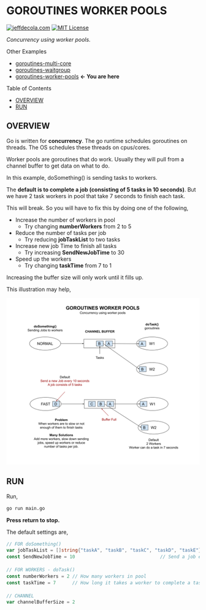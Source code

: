 # GOROUTINES WORKER POOLS

[![jeffdecola.com](https://img.shields.io/badge/website-jeffdecola.com-blue)](https://jeffdecola.com)
[![MIT License](https://img.shields.io/:license-mit-blue.svg)](https://jeffdecola.mit-license.org)

_Concurrency using worker pools._

Other Examples

* [goroutines-multi-core](https://github.com/JeffDeCola/my-go-examples/tree/master/go-runtime/goroutines/goroutines-multi-core)
* [goroutines-waitgroup](https://github.com/JeffDeCola/my-go-examples/tree/master/go-runtime/goroutines/goroutines-waitgroup)
* [goroutines-worker-pools](https://github.com/JeffDeCola/my-go-examples/tree/master/go-runtime/goroutines/goroutines-worker-pools)
  **<- You are here**

Table of Contents

* [OVERVIEW](https://github.com/JeffDeCola/my-go-examples/tree/master/go-runtime/goroutines/goroutines-worker-pools#overview)
* [RUN](https://github.com/JeffDeCola/my-go-examples/tree/master/go-runtime/goroutines/goroutines-worker-pools#run)

## OVERVIEW

Go is written for **concurrency**. The go runtime schedules goroutines on threads.
The OS schedules these threads on cpus/cores.

Worker pools are goroutines that do work.
Usually they will pull from a channel buffer to get data on what to do.

In this example, doSomething() is sending tasks to workers.

The **default is to complete a job (consisting of 5 tasks in 10 seconds)**.
But we have 2 task workers in pool that take 7 seconds to finish each task.

This will break. So you will have to fix this by doing one of the following,

* Increase the number of workers in pool
  * Try changing **numberWorkers** from 2 to 5
* Reduce the number of tasks per job
  * Try reducing **jobTaskList** to two tasks
* Increase new job Time to finish all tasks
  * Try increasing **SendNewJobTime** to 30
* Speed up the workers
  * Try changing **taskTime** from 7 to 1

Increasing the buffer size will only work until it fills up.

This illustration may help,

![IMAGE - goroutines-worker-pools.svg - IMAGE](../../../docs/pics/goroutines/goroutines-worker-pools.svg)

## RUN

Run,

```bash
go run main.go
```

**Press return to stop.**

The default settings are,

```go
// FOR doSomething()
var jobTaskList = []string{"taskA", "taskB", "taskC", "taskD", "taskE"} // 5 tasks
const SendNewJobTime = 10                               // Send a job every x seconds

// FOR WORKERS - doTask()
const numberWorkers = 2 // How many workers in pool
const taskTime = 7      // How long it takes a worker to complete a task

// CHANNEL
var channelBufferSize = 2
```

